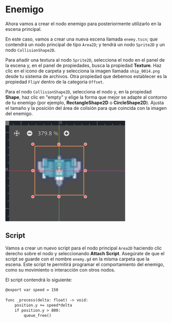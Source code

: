 # Enemigo

Ahora vamos a crear el nodo enemigo para posteriormente utilizarlo en la escena principal.

En este caso, vamos a crear una nueva escena llamada ```enemy.tscn```; que contendrá un nodo principal de tipo ```Area2D```; y tendrá un nodo ```Sprite2D``` y un nodo ```CollisionShape2D```.

Para añadir una textura al nodo ```Sprite2D```, selecciona el nodo en el panel de la escena y, en el panel de propiedades, busca la propiedad **Texture**. Haz clic en el icono de carpeta y selecciona la imagen llamada ```ship_0014.png``` desde tu sistema de archivos. Otra propiedad que debemos establecer es la propiedad ```FlipV``` dentro de la categoria ```Offset```.

Para el nodo ```CollisionShape2D```, selecciona el nodo y, en la propiedad **Shape**, haz clic en "empty" y elige la forma que mejor se adapte al contorno de tu enemigo (por ejemplo, **RectangleShape2D** o **CircleShape2D**). Ajusta el tamaño y la posición del área de colisión para que coincida con la imagen del enemigo.

![enemy](img/enemy.png)

## Script

Vamos a crear un nuevo script para el nodo principal ```Area2D``` haciendo clic derecho sobre el nodo y seleccionando **Attach Script**. Asegúrate de que el script se guarde con el nombre ```enemy.gd``` en la misma carpeta que la escena. Este script te permitirá programar el comportamiento del enemigo, como su movimiento o interacción con otros nodos.

El script contendrá lo siguiente:

```gdscript
@export var speed = 150

func _process(delta: float) -> void:
	position.y += speed*delta
	if position.y > 800:
		queue_free()
```

